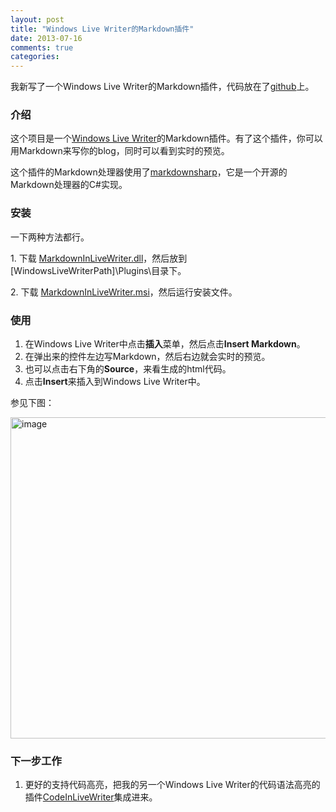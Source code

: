 ```yaml
---
layout: post
title: "Windows Live Writer的Markdown插件"
date: 2013-07-16
comments: true
categories: 
---
```

<p>我新写了一个Windows Live Writer的Markdown插件，代码放在了<a href="https://github.com/fresky/MarkdownInLiveWriter">github</a>上。</p>
<h3>介绍</h3>
<p>这个项目是一个<a href="http://windows.microsoft.com/en-us/windows-live/essentials-other#essentials=overviewother">Windows Live Writer</a>的Markdown插件。有了这个插件，你可以用Markdown来写你的blog，同时可以看到实时的预览。</p>
<p>这个插件的Markdown处理器使用了<a href="http://code.google.com/p/markdownsharp/">markdownsharp</a>，它是一个开源的Markdown处理器的C#实现。</p>
<h3>安装</h3>
<p>一下两种方法都行。</p>
<p>1. 下载 <a href="https://github.com/fresky/MarkdownInLiveWriter/blob/master/MarkdownInLiveWriter.dll">MarkdownInLiveWriter.dll</a>，然后放到 [WindowsLiveWriterPath]\Plugins\目录下。</p>
<p>2. 下载 <a href="https://github.com/fresky/MarkdownInLiveWriter/blob/master/MarkdownInLiveWriter.msi">MarkdownInLiveWriter.msi</a>，然后运行安装文件。</p>
<h3>使用</h3>
<ol>
<li>在Windows Live Writer中点击<strong>插入</strong>菜单，然后点击<strong>Insert Markdown</strong>。</li>
<li>在弹出来的控件左边写Markdown，然后右边就会实时的预览。</li>
<li>也可以点击右下角的<strong>Source</strong>，来看生成的html代码。</li>
<li>点击<strong>Insert</strong>来插入到Windows Live Writer中。</li>
</ol>
<p>参见下图：</p>
<p><a href="http://images.cnitblog.com/blog/163228/201307/16195559-3bb304db41184f86a4d3480955a190e1.png"><img style="background-image: none; padding-top: 0px; padding-left: 0px; display: inline; padding-right: 0px; border: 0px;" title="image" src="http://images.cnitblog.com/blog/163228/201307/16195601-f2374f822814416fbd5698a31401e702.png" alt="image" width="733" height="514" border="0" /></a></p>
<h3>下一步工作</h3>
<ol>
<li>更好的支持代码高亮，把我的另一个Windows Live Writer的代码语法高亮的插件<a href="http://www.cnblogs.com/fresky/archive/2013/06/09/3129231.html">CodeInLiveWriter</a>集成进来。</li>
</ol>